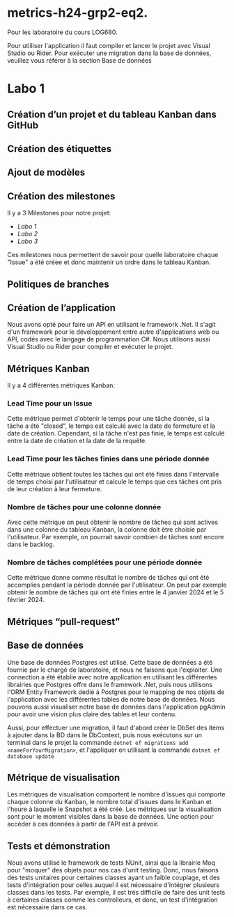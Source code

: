 # metrics-h24-grp2-eq2.
Pour les laboratoire du cours LOG680.

Pour utiiliser l'application il faut compiler et lancer le projet avec Visual Studio ou Rider.
Pour exécuter une migration dans la base de données, veuillez vous référer à la section Base de données

# Labo 1

## Création d’un projet et du tableau Kanban dans GitHub


## Création des étiquettes


## Ajout de modèles 


## Création des milestones
Il y a 3 Milestones pour notre projet: 
- *Labo 1*
- *Labo 2*
- *Labo 3*

Ces milestones nous permettent de savoir pour quelle laboratoire chaque "Issue" a été créee et donc maintenir un ordre dans le tableau Kanban. 


## Politiques de branches


## Création de l’application
Nous avons opté pour faire un API en utilisant le framework .Net. Il s'agit d'un framework pour le développement entre autre d'applications web ou API, codés avec le langage de programmation C#. Nous utilisons aussi Visual Studio ou Rider pour compiler et exécuter le projet.

## Métriques Kanban
Il y a 4 différentes métriques Kanban: 
### Lead Time pour un Issue
Cette métrique permet d'obtenir le temps pour une tâche donnée, si la tâche a été "closed", le temps est calculé avec la date de fermeture et la date de création. Cependant, si la tâche n'est pas finie, le temps est calculé entre la date de création et la date de la requête. 

### Lead Time pour les tâches finies dans une période donnée
Cette métrique obtient toutes les tâches qui ont été finies dans l'intervalle de temps choisi par l'utilisateur et calcule le temps que ces tâches ont pris de leur création à leur fermeture. 

### Nombre de tâches pour une colonne donnée
Avec cette métrique on peut obtenir le nombre de tâches qui sont actives dans une colonne du tableau Kanban, la colonne doit être choisie par l'utilisateur. Par exemple, on pourrait savoir combien de tâches sont encore dans le backlog. 

### Nombre de tâches complétées pour une période donnée
Cette métrique donne comme résultat le nombre de tâches qui ont été accomplies pendant la période donnée par l'utilisateur. On peut par exemple obtenir le nombre de tâches qui ont été finies entre le 4 janvier 2024 et le 5 février 2024. 

## Métriques “pull-request”


## Base de données
Une base de données Postgres est utilisé. Cette base de données a été fournie par le chargé de laboratoire, et nous ne faisons que l'exploiter. Une connection a été établie avec notre application en utilisant les différentes librairies que Postgres offre dans le framework .Net, puis nous utilisons l'ORM Entity Framework dedié à Postgres pour le mapping de nos objets de l'application avec les différentes tables de notre base de données. Nous pouvons aussi visualiser notre base de données dans l'application pgAdmin pour avoir une vision plus claire des tables et leur contenu.

Aussi, pour effectuer une migration, il faut d'abord créer le DbSet des items à ajouter dans la BD dans le DbContext, puis nous exécutons sur un terminal dans le projet la commande ```dotnet ef migrations add <nameForYourMigration>```, et l'appliquer en utilisant la commande ```dotnet ef database update```

## Métrique de visualisation
Les métriques de visualisation comportent le nombre d'issues qui comporte chaque colonne du Kanban, le nombre total d'issues dans le Kanban et l'heure à laquelle le Snapshot a été créé. Les métriques sur la visualisation sont pour le moment visibles dans la base de données. Une option pour accéder à ces données à partir de l'API est à prévoir.

## Tests et démonstration 
Nous avons utilisé le framework de tests NUnit, ainsi que la librairie Moq pour "moquer" des objets pour nos cas d'unit testing. Donc, nous faisons des tests unitaires pour certaines classes ayant un faible couplage, et des tests d'intégration pour celles auquel il est nécessaire d'intégrer plusieurs classes dans les tests. Par exemple, il est très difficile de faire des unit tests à certaines classes comme les controlleurs, et donc, un test d'intégration est nécessaire dans ce cas.

